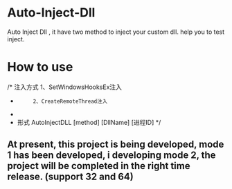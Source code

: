 # Auto-Inject-Dll
Auto Inject Dll , it have two method to inject your custom dll. help you to test inject.

# How to use

/* 注入方式 1、SetWindowsHooksEx注入
 *          2、CreateRemoteThread注入
 *
 * 形式 AutoInjectDLL [method] [DllName] [进程ID]
 */

## At present, this project is being developed, mode 1 has been developed, i developing mode 2, the project will be completed in the right time release. (support 32 and 64)
